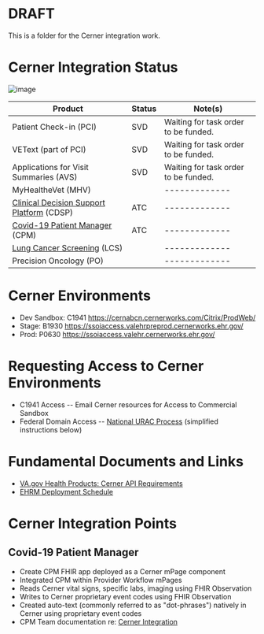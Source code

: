 # DRAFT

This is a folder for the Cerner integration work. 

# Cerner Integration Status

 ![image](https://user-images.githubusercontent.com/72028011/204892453-26fb3347-cc14-4bb0-8853-9833501dcd7d.png)

| Product  | Status |  Note(s) |
| ------------- | ------------- | ------------- |
| Patient Check-in (PCI)  | SVD  | Waiting for task order to be funded. |
| VEText (part of PCI)  |  SVD | Waiting for task order to be funded. |
| Applications for Visit Summaries (AVS) | SVD  | Waiting for task order to be funded. |
| MyHealtheVet (MHV) |  | ------------- |
| [Clinical Decision Support Platform](https://github.com/department-of-veterans-affairs/cdsp-program) (CDSP) | ATC | ------------- |
| [Covid-19 Patient Manager](https://github.com/department-of-veterans-affairs/covid-patient-manager/) (CPM) | ATC | ------------- |
| [Lung Cancer Screening](https://github.com/department-of-veterans-affairs/lung-cancer-screen-and-track) (LCS) |  | ------------- |
| Precision Oncology (PO) |  | ------------- |

# Cerner Environments
- Dev Sandbox: C1941 https://cernabcn.cernerworks.com/Citrix/ProdWeb/
- Stage: B1930 https://ssoiaccess.valehrpreprod.cernerworks.ehr.gov/
- Prod: P0630 https://ssoiaccess.valehr.cernerworks.ehr.gov/

# Requesting Access to Cerner Environments
- C1941 Access -- Email Cerner resources for Access to Commercial Sandbox
- Federal Domain Access -- [National URAC Process](https://dvagov.sharepoint.com/:w:/r/sites/VACO.OEHRMvisn/SitesDeploy/_layouts/15/Doc.aspx?sourcedoc=%7B1C47011C-F604-4618-B4F5-8E0DC10A7F48%7D&file=National%20URAC%20Provisioning%20Process.docx&action=default&mobileredirect=true&DefaultItemOpen=1&wdhostclicktime=1667246077835&web=1&cid=ff60d63d-0a80-4a6f-abc8-ff1a819ec4d0) (simplified instructions below)
# Fundamental Documents and Links

- [VA.gov Health Products: Cerner API Requirements](https://dvagov.sharepoint.com/:w:/r/sites/CDSProgramTeam/Shared%20Documents/General/Resources/Cerner%20Integration/2020-jan-cerner-api-documentation-revision.docx?d=w62faab7c4cf14024a89d651351d9ca09&csf=1&web=1&e=E93zGz)
- [EHRM Deployment Schedule](https://digital.va.gov/ehr-modernization/resources/ehr-deployment-schedule/)

# Cerner Integration Points

## Covid-19 Patient Manager
- Create CPM FHIR app deployed as a Cerner mPage component 
- Integrated CPM within Provider Workflow mPages
- Reads Cerner vital signs, specific labs, imaging using FHIR Observation 
- Writes to Cerner proprietary event codes using FHIR Observation
- Created auto-text (commonly referred to as "dot-phrases") natively in Cerner using proprietary event codes
- CPM Team documentation re: [Cerner Integration ](https://github.com/department-of-veterans-affairs/covid-patient-manager/wiki/Cerner-Integration)
